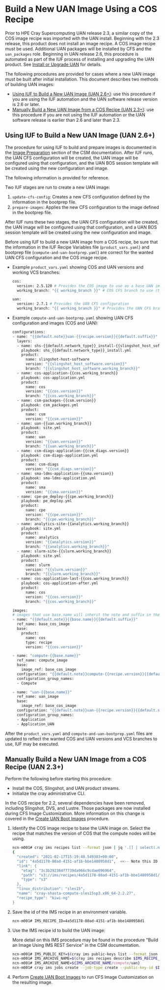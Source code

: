 
# Build a New UAN Image Using a COS Recipe

Prior to HPE Cray Supercomputing UAN release 2.3, a similar copy of the COS image recipe was imported with the UAN install. Beginning with the 2.3 release, this product does not install an image recipe. A COS image recipe must be used. Additional UAN packages will be installed by CFS and the `uan_packages` role. Beginning in UAN release 2.6, this procedure is automated as part of the IUF process of installing and upgrading the UAN product. See [Install or Upgrade UAN](../install/Install_the_UAN_Product_Stream.md) for details.

The following procedures are provided for cases where a new UAN image must be built after initial installation. This document describes two methods of building UAN images:

- [Using IUF to Build a New UAN Image (UAN 2.6+)](#using-iuf-to-build-a-new-uan-image-uan-26): use this procedure if you are using the IUF automation and the UAN software release version is 2.6 or later.
- [Manually Build a New UAN Image from a COS Recipe (UAN 2.3+)](#manually-build-a-new-uan-image-from-a-cos-recipe-uan-23): use this procedure if you are not using the IUF automation or the UAN software release is earlier than 2.6 and later than 2.3.

## Using IUF to Build a New UAN Image (UAN 2.6+)

The procedure for using IUF to build and prepare images is documented in the [Image Preparation](https://cray-hpe.github.io/docs-csm/en-15/operations/iuf/workflows/image_preparation/) section of the CSM documentation. After IUF runs, the UAN CFS configuration will be created, the UAN image will be configured using that configuration, and the UAN BOS session template will be created using the new configuration and image.

The following information is provided for reference.

Two IUF stages are run to create a new UAN image:

1. `update-cfs-config`: Creates a new CFS configuration defined by the information in the bootprep file.
1. `prepare-images`: Applies the new CFS configuration to the image defined in the bootprep file.

After IUF runs these two stages, the UAN CFS configuration will be created, the UAN image will be configured using that configuration, and a UAN BOS session template will be created using the new configuration and image.

Before using IUF to build a new UAN image from a COS recipe, be sure that the information in the IUF Recipe Variables file (`product_vars.yaml`) and bootprep file (`compute-and-uan-bootprep.yaml`) are correct for the wanted UAN CFS configuration and the COS image recipe.

- Example `product_vars.yaml` showing COS and UAN versions and working VCS branches:

  ```bash
  cos:
    version: 2.5.120 # Provides the COS image to use as a base UAN image
    working_branch: "{{ working_branch }}" # COS CFS branch to use (typically matches compute nodes)

  uan:
    version: 2.7.1 # Provides the UAN CFS configuration
    working_branch: "{{ working_branch }}" # Provides the UAN CFS branch to use
  ```

- Example `compute-and-uan-bootprep.yaml` showing UAN CFS configuration and images (COS and UAN):

  ```bash
  configurations:
  - name: "{{default.note}}uan-{{recipe.version}}{{default.suffix}}"
    layers:
    - name: shs-{{default.network_type}}_install-{{slingshot_host_software.working_branch}}
      playbook: shs_{{default.network_type}}_install.yml
      product:
        name: slingshot-host-software
        version: "{{slingshot_host_software.version}}"
        branch: "{{slingshot_host_software.working_branch}}"
    - name: cos-application-{{cos.working_branch}}
      playbook: cos-application.yml
      product:
        name: cos
        version: "{{cos.version}}"
        branch: "{{cos.working_branch}}"
    - name: csm-packages-{{csm.version}}
      playbook: csm_packages.yml
      product:
        name: csm
        version: "{{csm.version}}"
    - name: uan-{{uan.working_branch}}
      playbook: site.yml
      product:
        name: uan
        version: "{{uan.version}}"
        branch: "{{uan.working_branch}}"
    - name: csm-diags-application-{{csm_diags.version}}
      playbook: csm-diags-application.yml
      product:
        name: csm-diags
        version: "{{csm_diags.version}}"
    - name: sma-ldms-application-{{sma.version}}
      playbook: sma-ldms-application.yml
      product:
        name: sma
        version: "{{sma.version}}"
    - name: cpe-pe_deploy-{{cpe.working_branch}}
      playbook: pe_deploy.yml
      product:
        name: cpe
        version: "{{cpe.version}}"
        branch: "{{cpe.working_branch}}"
    - name: analytics-site-{{analytics.working_branch}}
      playbook: site.yml
      product:
        name: analytics
        version: "{{analytics.version}}"
        branch: "{{analytics.working_branch}}"
    - name: slurm-site-{{slurm.working_branch}}
      playbook: site.yml
      product:
        name: slurm
        version: "{{slurm.version}}"
        branch: "{{slurm.working_branch}}"
    - name: cos-application-last-{{cos.working_branch}}
      playbook: cos-application-after.yml
      product:
        name: cos
        version: "{{cos.version}}"
        branch: "{{cos.working_branch}}"

  images:
  # images that use base.name will inherit the note and suffix in their name
  - name: "{{default.note}}{{base.name}}{{default.suffix}}"
    ref_name: base_cos_image
    base:
      product:
        name: cos
        type: recipe
        version: "{{cos.version}}"
  
  - name: "compute-{{base.name}}"
    ref_name: compute_image
    base:
      image_ref: base_cos_image
    configuration: "{{default.note}}compute-{{recipe.version}}{{default.suffix}}"
    configuration_group_names:
    - Compute
  
  - name: "uan-{{base.name}}"
    ref_name: uan_image
    base:
      image_ref: base_cos_image
    configuration: "{{default.note}}uan-{{recipe.version}}{{default.suffix}}"
    configuration_group_names:
    - Application
    - Application_UAN
  ```

After the `product_vars.yaml` and `compute-and-uan-bootprep.yaml` files are updated to reflect the wanted COS and UAN versions and VCS branches to use, IUF may be executed.

## Manually Build a New UAN Image from a COS Recipe (UAN 2.3+)

Perform the following before starting this procedure:

- Install the COS, Slingshot, and UAN product streams.
- Initialize the cray administrative CLI.

In the COS recipe for 2.2, several dependencies have been removed, including Slingshot, DVS, and Lustre. Those packages are now installed during CFS Image Customization. More information on this change is covered in the [Create UAN Boot Images](Create_UAN_Boot_Images.md) procedure.

1. Identify the COS image recipe to base the UAN image on. Select the recipe that matches the version of COS that the compute nodes will be using.

   ```bash
   ncn-m001# cray ims recipes list --format json | jq '.[] | select(.name | contains("compute"))'
   {
     "created": "2021-02-17T15:19:48.549383+00:00",
     "id": "4a5d1178-80ad-4151-af1b-bbe1480958d1",  <<-- Note this ID
     "link": {
       "etag": "3c3b292364f7739da966c9cdae096964",
       "path": "s3://ims/recipes/4a5d1178-80ad-4151-af1b-bbe1480958d1/recipe.tar.gz",
       "type": "s3"
     },
     "linux_distribution": "sles15",
     "name": "cray-shasta-compute-sles15sp3.x86_64-2.2.27",
     "recipe_type": "kiwi-ng"
   }
   ```

2. Save the id of the IMS recipe in an environment variable.

   ```bash
   ncn-m001# IMS_RECIPE_ID=4a5d1178-80ad-4151-af1b-bbe1480958d1
   ```

3. Use the IMS recipe id to build the UAN image:

   More detail on this IMS procedure may be found in the procedure "Build an Image Using IMS REST Service" in the CSM documentation.

   ```bash
   ncn-m001# IMS_PUBLIC_KEY=$(cray ims public-keys list --format json | jq -r ".[] | .id" | head -1)
   ncn-m001# IMS_ARCHIVE_NAME=$(cray ims recipes describe $IMS_RECIPE_ID --format json | jq -r .name)
   ncn-m001# IMS_ARCHIVE_NAME=${IMS_ARCHIVE_NAME/compute/uan}
   ncn-m001# cray ims jobs create --job-type create --public-key-id $IMS_PUBLIC_KEY --image-root-archive-name $IMS_ARCHIVE_NAME --artifact-id $IMS_RECIPE_ID
   ```

4. Perform [Create UAN Boot Images](Create_UAN_Boot_Images.md#) to run CFS Image Customization on the resulting image.

